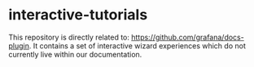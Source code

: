 # interactive-tutorials
This repository is directly related to: https://github.com/grafana/docs-plugin. It contains a set of interactive wizard experiences which do not currently live within our documentation.

